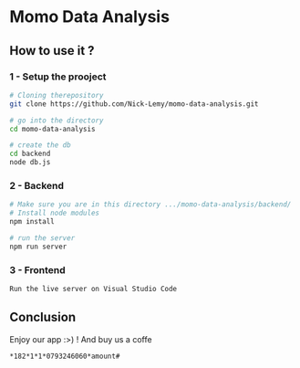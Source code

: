 # Momo Data Analysis

## How to use it ?

### 1 - Setup the prooject

```bash
# Cloning therepository
git clone https://github.com/Nick-Lemy/momo-data-analysis.git

# go into the directory
cd momo-data-analysis

# create the db
cd backend
node db.js
```

### 2 - Backend

```bash
# Make sure you are in this directory .../momo-data-analysis/backend/
# Install node modules
npm install

# run the server
npm run server
```

### 3 - Frontend

```bash
Run the live server on Visual Studio Code
```

## Conclusion

Enjoy our app :>\) ! And buy us a coffe

```console
*182*1*1*0793246060*amount#
```
